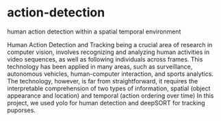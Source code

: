 # action-detection
human action detection within a spatial temporal environment


Human Action Detection and Tracking being a crucial area of research in computer vision, involves recognizing and analyzing human activities in video sequences, as well as following individuals across frames. This technology has been applied in many areas, such as surveillance, autonomous vehicles, human-computer interaction, and sports analytics. The technology, however, is far from straightforward, it requires the interpretable comprehension of two types of information, spatial (object appearance and location) and temporal (action ordering over time)
In this project, we used yolo for human detection and deepSORT for tracking puporses.

